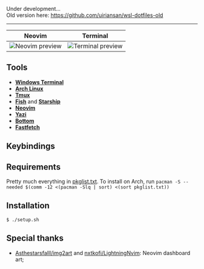 Under development...\
Old version here: https://github.com/uiriansan/wsl-dotfiles-old
-- --
Neovim             |  Terminal
:-------------------------:|:-------------------------:
![Neovim preview](https://github.com/uiriansan/wsl-dotfiles/blob/main/nvim_preview.png)  |  ![Terminal preview](https://github.com/uiriansan/wsl-dotfiles/blob/main/fish_preview.png)

## Tools

- [**Windows Terminal**](https://github.com/microsoft/terminal)
- [**Arch Linux**](https://apps.microsoft.com/detail/9mznmnksm73x?hl=en-us)
- [**Tmux**](https://github.com/tmux/tmux/)
- [**Fish**](https://github.com/fish-shell/fish-shell) and [**Starship**](https://github.com/starship/starship)
- [**Neovim**](https://github.com/neovim/neovim)
- [**Yazi**](https://github.com/sxyazi/yazi)
- [**Bottom**](https://github.com/ClementTsang/bottom)
- [**Fastfetch**](https://github.com/fastfetch-cli/fastfetch)

## Keybindings

## Requirements
Pretty much everything in [pkglist.txt](https://github.com/uiriansan/wsl-dotfiles/blob/main/pkglist.txt).
To install on Arch, run `pacman -S --needed $(comm -12 <(pacman -Slq | sort) <(sort pkglist.txt))`

## Installation
`$ ./setup.sh`

## Special thanks
- [Asthestarsfalll/img2art](https://github.com/Asthestarsfalll/img2art) and [nxtkofi/LightningNvim](https://github.com/nxtkofi/LightningNvim?tab=readme-ov-file#dashboard-images): Neovim dashboard art;
